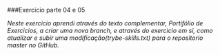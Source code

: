 ###Exercicio parte 04 e 05

_Neste exercicio aprendi através do texto complementar, Portifólio de Exercicios, a criar uma nova branch, e através do exercicio em si, como atualizar e subir uma modificação(trybe-skills.txt) para o repositorio master no GitHub._
